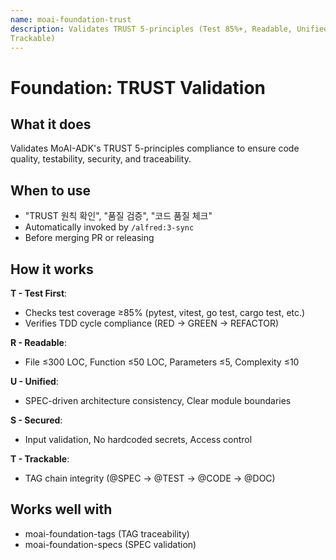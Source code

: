```yaml
---
name: moai-foundation-trust
description: Validates TRUST 5-principles (Test 85%+, Readable, Unified, Secured,
Trackable)
---
```


# Foundation: TRUST Validation

## What it does

Validates MoAI-ADK's TRUST 5-principles compliance to ensure code quality, testability, security, and traceability.

## When to use

- "TRUST 원칙 확인", "품질 검증", "코드 품질 체크"
- Automatically invoked by `/alfred:3-sync`
- Before merging PR or releasing

## How it works

**T - Test First**:
- Checks test coverage ≥85% (pytest, vitest, go test, cargo test, etc.)
- Verifies TDD cycle compliance (RED → GREEN → REFACTOR)

**R - Readable**:
- File ≤300 LOC, Function ≤50 LOC, Parameters ≤5, Complexity ≤10

**U - Unified**:
- SPEC-driven architecture consistency, Clear module boundaries

**S - Secured**:
- Input validation, No hardcoded secrets, Access control

**T - Trackable**:
- TAG chain integrity (@SPEC → @TEST → @CODE → @DOC)

## Works well with

- moai-foundation-tags (TAG traceability)
- moai-foundation-specs (SPEC validation)
